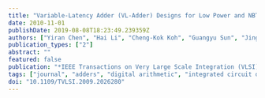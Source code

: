 ```yaml
---
title: "Variable-Latency Adder (VL-Adder) Designs for Low Power and NBTI Tolerance"
date: 2010-11-01
publishDate: 2019-08-08T18:23:49.239359Z
authors: ["Yiran Chen", "Hai Li", "Cheng-Kok Koh", "Guangyu Sun", "Jing Li", "Yuan Xie", "Kaushik Roy"]
publication_types: ["2"]
abstract: ""
featured: false
publication: "*IEEE Transactions on Very Large Scale Integration (VLSI) Systems*"
tags: ["journal", "adders", "digital arithmetic", "integrated circuit design", "logic design", "IC design", "NBTI tolerance", "circuit delay", "digital arithmetic", "logic design", "negative bias temperature instability", "variable-latency adder designs", "word length 64 bit", "Adders", "Circuits", "Clocks", "Delay", "Negative bias temperature instability", "Niobium compounds", "Sun", "Throughput", "Titanium compounds", "Very large scale integration", "Digital arithmetic", "IC design", "logic design"]
doi: "10.1109/TVLSI.2009.2026280"
---
```


